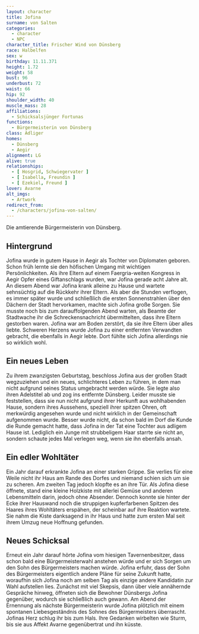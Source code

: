 ```yaml
---
layout: character
title: Jofina
surname: von Salten
categories:
  - character
  - NPC
character_title: Frischer Wind von Dünsberg
race: Halbelfen
sex: w
birthday: 11.11.371
height: 1.72
weight: 58
bust: 96
underbust: 72
waist: 66
hip: 92
shoulder_width: 40
muscle_mass: 28
affiliations:
  - Schicksalsjünger Fortunas
functions:
  - Bürgermeisterin von Dünsberg
class: Adliger
homes:
  - Dünsberg
  - Aegir
alignment: LG
alive: true
relationships:
  - [ Hosgrid, Schwiegervater ]
  - [ Isabella, Freundin ]
  - [ Ezekiel, Freund ]
lover: Avarne
alt_imgs:
  - Artwork
redirect_from:
  - /characters/jofina-von-salten/
---
```


Die amtierende Bürgermeisterin von Dünsberg.

<!--more-->

## Hintergrund

Jofina wurde in gutem Hause in Aegir als Tochter von Diplomaten geboren. Schon früh lernte sie den höfischen Umgang mit
wichtigen Persönlichkeiten. Als ihre Eltern auf einem Faergria-weiten Kongress in Aegir Opfer eines Giftanschlags
wurden, war Jofina gerade acht Jahre alt. An diesem Abend war Jofina krank alleine zu Hause und wartete sehnsüchtig auf
die Rückkehr ihrer Eltern. Als aber die Stunden verflogen, es immer später wurde und schließlich die ersten
Sonnenstrahlen über den Dächern der Stadt hervorkamen, machte sich Jofina große Sorgen. Sie musste noch bis zum
darauffolgenden Abend warten, als Beamte der Stadtwache ihr die Schreckensnachricht übermittelten, dass ihre Eltern
gestorben waren. Jofina war am Boden zerstört, da sie ihre Eltern über alles liebte. Schweren Herzens wurde Jofina zu
einer entfernten Verwandten gebracht, die ebenfalls in Aegir lebte. Dort fühlte sich Jofina allerdings nie so wirklich
wohl.

## Ein neues Leben

Zu ihrem zwanzigsten Geburtstag, beschloss Jofina aus der großen Stadt wegzuziehen und ein neues, schlichteres Leben zu
führen, in dem man nicht aufgrund seines Status umgebracht werden würde. Sie legte also ihren Adelstitel ab und zog ins
entfernte Dünsberg. Leider musste sie feststellen, dass sie nun nicht aufgrund ihrer Herkunft aus wohlhabenden Hause,
sondern ihres Aussehens, speziell ihrer spitzen Ohren, oft merkwürdig angesehen wurde und nicht wirklich in der
Gemeinschaft aufgenommen wurde. Besser wurde nicht, da schon bald im Dorf die Kunde die Runde gemacht hatte, dass Jofina
in der Tat eine Tochter aus adligem Hause ist. Lediglich ein Junge mit strubbeligem Haar starrte sie nicht an, sondern
schaute jedes Mal verlegen weg, wenn sie ihn ebenfalls ansah.

## Ein edler Wohltäter

Ein Jahr darauf erkrankte Jofina an einer starken Grippe. Sie verlies für eine Weile nicht ihr Haus am Rande des Dorfes
und niemand schien sich um sie zu scheren. Am zweiten Tag jedoch klopfte es an ihre Tür. Als Jofina diese öffnete, stand
eine kleine Holzkiste mit allerlei Gemüse und anderen Lebensmitteln darin, jedoch ohne Absender. Dennoch konnte sie
hinter der Ecke ihrer Hauswand noch die struppigen kupferfarbenen Spitzen des Haares ihres Wohltäters erspähen, der
scheinbar auf ihre Reaktion wartete. Sie nahm die Kiste danksagend in ihr Haus und hatte zum ersten Mal seit ihrem Umzug
neue Hoffnung gefunden.

## Neues Schicksal

Erneut ein Jahr darauf hörte Jofina vom hiesigen Tavernenbesitzer, dass schon bald eine Bürgermeisterwahl anstehen würde
und er sich Sorgen um den Sohn des Bürgermeisters machen würde. Jofina erfuhr, dass der Sohn des Bürgermeisters
eigentlich andere Pläne für seine Zukunft hatte, woraufhin sich Jofina noch am selben Tag als einzige andere Kandidatin
zur Wahl aufstellen lies. Zunächst mit viel Skepsis, dann über viele annähernde Gespräche hinweg, öffneten sich die
Bewohner Dünsbergs Jofina gegenüber, wodurch sie schließlich auch gewann. Am Abend der Ernennung als nächste
Bürgermeisterin wurde Jofina plötzlich mit einem spontanen Liebesgeständnis des Sohnes des Bürgermeisters überrascht.
Jofinas Herz schlug ihr bis zum Hals. Ihre Gedanken wirbelten wie Sturm, bis sie aus Affekt Avarne gegenübertrat und ihn
küsste.